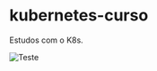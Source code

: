 # kubernetes-curso
Estudos com o K8s.

![Teste](https://img.mandic.com.br/blog/2017/03/kubernetes-thumb.png)

